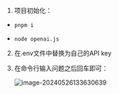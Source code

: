 1. 项目初始化：

- `pnpm i`

- `node openai.js`

2. 在.env文件中替换为自己的API key

3. 在命令行输入问题之后回车即可：

   ![image-20240526133630639](http://panpan.dapanna.cn//image-20240526133630639.png)
